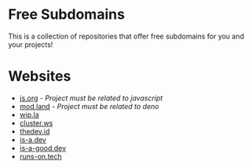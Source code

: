 # Free Subdomains
This is a collection of repositories that offer free subdomains for you and your projects! 

# Websites
- [js.org](https://js.org) - *Project must be related to javascript*
- [mod.land](https://mod.land) - *Project must be related to deno*
- [wip.la](https://wip.la)
- [cluster.ws](https://cluster.ws)
- [thedev.id](https://thedev.id)
- [is-a.dev](https://is-a.dev)
- [is-a-good.dev](https://is-a-good.dev)
- [runs-on.tech](https://runs-on.tech)
